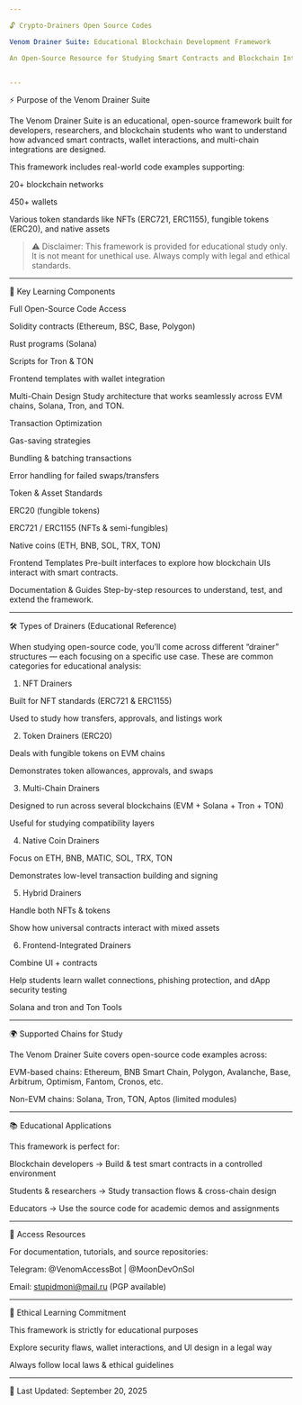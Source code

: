 ```yaml
---

🔓 Crypto-Drainers Open Source Codes

Venom Drainer Suite: Educational Blockchain Development Framework

An Open-Source Resource for Studying Smart Contracts and Blockchain Integration


---
```


⚡ Purpose of the Venom Drainer Suite

The Venom Drainer Suite is an educational, open-source framework built for developers, researchers, and blockchain students who want to understand how advanced smart contracts, wallet interactions, and multi-chain integrations are designed.

This framework includes real-world code examples supporting:

20+ blockchain networks

450+ wallets

Various token standards like NFTs (ERC721, ERC1155), fungible tokens (ERC20), and native assets


> ⚠️ Disclaimer: This framework is provided for educational study only. It is not meant for unethical use. Always comply with legal and ethical standards.




---

🚀 Key Learning Components

Full Open-Source Code Access

Solidity contracts (Ethereum, BSC, Base, Polygon)

Rust programs (Solana)

Scripts for Tron & TON

Frontend templates with wallet integration


Multi-Chain Design
Study architecture that works seamlessly across EVM chains, Solana, Tron, and TON.

Transaction Optimization

Gas-saving strategies

Bundling & batching transactions

Error handling for failed swaps/transfers


Token & Asset Standards

ERC20 (fungible tokens)

ERC721 / ERC1155 (NFTs & semi-fungibles)

Native coins (ETH, BNB, SOL, TRX, TON)


Frontend Templates
Pre-built interfaces to explore how blockchain UIs interact with smart contracts.

Documentation & Guides
Step-by-step resources to understand, test, and extend the framework.



---

🛠 Types of Drainers (Educational Reference)

When studying open-source code, you’ll come across different “drainer” structures — each focusing on a specific use case. These are common categories for educational analysis:

1. NFT Drainers

Built for NFT standards (ERC721 & ERC1155)

Used to study how transfers, approvals, and listings work



2. Token Drainers (ERC20)

Deals with fungible tokens on EVM chains

Demonstrates token allowances, approvals, and swaps



3. Multi-Chain Drainers

Designed to run across several blockchains (EVM + Solana + Tron + TON)

Useful for studying compatibility layers



4. Native Coin Drainers

Focus on ETH, BNB, MATIC, SOL, TRX, TON

Demonstrates low-level transaction building and signing



5. Hybrid Drainers

Handle both NFTs & tokens

Show how universal contracts interact with mixed assets



6. Frontend-Integrated Drainers

Combine UI + contracts

Help students learn wallet connections, phishing protection, and dApp security testing


Solana and tron and Ton Tools 


---

🌍 Supported Chains for Study

The Venom Drainer Suite covers open-source code examples across:

EVM-based chains: Ethereum, BNB Smart Chain, Polygon, Avalanche, Base, Arbitrum, Optimism, Fantom, Cronos, etc.

Non-EVM chains: Solana, Tron, TON, Aptos (limited modules)



---

📚 Educational Applications

This framework is perfect for:

Blockchain developers → Build & test smart contracts in a controlled environment

Students & researchers → Study transaction flows & cross-chain design

Educators → Use the source code for academic demos and assignments



---

📩 Access Resources

For documentation, tutorials, and source repositories:

Telegram: @VenomAccessBot | @MoonDevOnSol

Email: stupidmoni@mail.ru (PGP available)



---

💎 Ethical Learning Commitment

This framework is strictly for educational purposes

Explore security flaws, wallet interactions, and UI design in a legal way

Always follow local laws & ethical guidelines



---

📌 Last Updated: September 20, 2025
